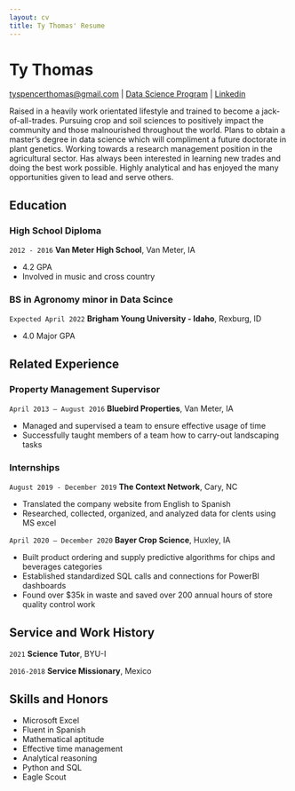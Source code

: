 ```yaml
---
layout: cv
title: Ty Thomas' Resume
---
```

# Ty Thomas

<div id="webaddress">
<a href="tyspencerthomas@gmail.com">tyspencerthomas@gmail.com</a>
| <a href="https://ty-thomas.github.io/THOMAS-resume/">Data Science Program</a>
| <a href="https://www.linkedin.com/in/tyspencerthomas">Linkedin</a>
</div>


Raised in a heavily work orientated lifestyle and trained to become a jack-of-all-trades. Pursuing crop and soil sciences to positively impact the community and those malnourished throughout the world.  Plans to obtain a master’s degree in data science which will compliment a future doctorate in plant genetics.   Working towards a research management position in the agricultural sector. Has always been interested in learning new trades and doing the best work possible. Highly analytical and has enjoyed the many opportunities given to lead and serve others. 

<!-- https://www.monique.tech/the-art-of-markdown -->

## Education

### High School Diploma
`2012 - 2016`
__Van Meter High School__, Van Meter, IA

- 4.2 GPA
- Involved in music and cross country


### BS in Agronomy minor in Data Scince
`Expected April 2022`
__Brigham Young University - Idaho__, Rexburg, ID


- 4.0 Major GPA


## Related Experience

### Property Management Supervisor 

`April 2013 – August 2016`
__Bluebird Properties__, Van Meter, IA

- Managed and supervised a team to ensure effective usage of time
- Successfully taught members of a team how to carry-out landscaping tasks

### Internships

`August 2019 - December 2019`
__The Context Network__, Cary, NC

- Translated the company website from English to Spanish
- Researched, collected, organized, and analyzed data for clents using MS excel


`April 2020 – December 2020`
__Bayer Crop Science__, Huxley, IA

- Built product ordering and supply predictive algorithms for chips and beverages categories
- Established standardized SQL calls and connections for PowerBI dashboards
- Found over $35k in waste and saved over 200 annual hours of store quality control work 


## Service and Work History

`2021`
__Science Tutor__, BYU-I


`2016-2018`
__Service Missionary__, Mexico

## Skills and Honors

- Microsoft Excel
- Fluent in Spanish
- Mathematical aptitude
- Effective time management
- Analytical reasoning
- Python and SQL
- Eagle Scout




<!-- ### Footer

Last updated: July 2021 -->


